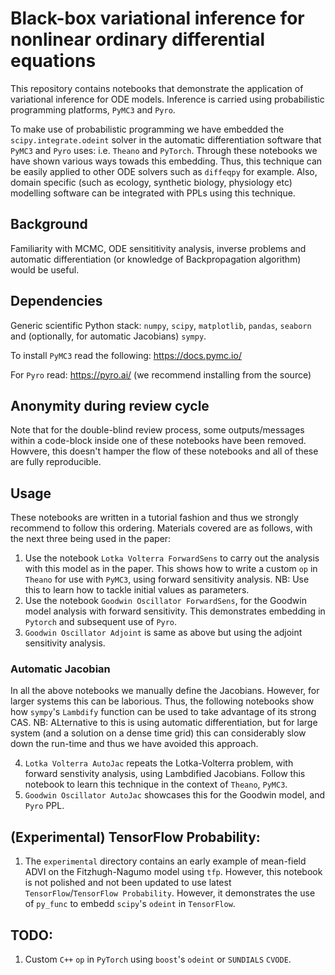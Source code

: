 # Black-box variational inference for nonlinear ordinary differential equations

This repository contains notebooks that demonstrate the application of variational inference for ODE models. Inference is carried using probabilistic programming platforms, `PyMC3` and `Pyro`.

To make use of probabilistic programming we have embedded the `scipy.integrate.odeint` solver in the automatic differentiation software that `PyMC3` and `Pyro` uses: i.e. `Theano` and `PyTorch`. Through these notebooks we have shown various ways towads this embedding. Thus, this technique can be easily applied to other ODE solvers such as `diffeqpy` for example. Also, domain specific (such as ecology, synthetic biology, physiology etc) modelling software can be integrated with PPLs using this technique.

## Background
Familiarity with MCMC, ODE sensititivity analysis, inverse problems and automatic differentiation (or knowledge of Backpropagation algorithm) would be useful.

## Dependencies
Generic scientific Python stack: `numpy`, `scipy`, `matplotlib`, `pandas`, `seaborn` and (optionally, for automatic Jacobians) `sympy`.

To install `PyMC3` read the following:
https://docs.pymc.io/

For `Pyro` read:
https://pyro.ai/ (we recommend installing from the source)

## Anonymity during review cycle
Note that for the double-blind review process, some outputs/messages within a code-block inside one of these notebooks have been removed. Howvere, this doesn't hamper the flow of these notebooks and all of these are fully reproducible.

## Usage
These notebooks are written in a tutorial fashion and thus we strongly recommend to follow this ordering.
Materials covered are as follows, with the next three being used in the paper:

1) Use the notebook `Lotka Volterra ForwardSens` to carry out the analysis with this model as in the paper. This shows how to write a custom `op` in `Theano` for use with `PyMC3`, using forward sensitivity analysis. NB: Use this to learn how to tackle initial values as parameters.
2) Use the notebook `Goodwin Oscillator ForwardSens`, for the Goodwin model analysis with forward sensitivity. This demonstrates embedding in `Pytorch` and subsequent use of `Pyro`.
3) `Goodwin Oscillator Adjoint` is same as above but using the adjoint sensitivity analysis.

### Automatic Jacobian
In all the above notebooks we manually define the Jacobians. However, for larger systems this can be laborious. Thus, the following notebooks show how `sympy`'s `Lambdify` function can be used to take advantage of its strong CAS. NB: ALternative to this is using automatic differentiation, but for large system (and a solution on a dense time grid) this can considerably slow down the run-time and thus we have avoided this approach.

4) `Lotka Volterra AutoJac` repeats the Lotka-Volterra problem, with forward senstivity analysis, using Lambdified Jacobians. Follow this notebook to learn this technique in the context of `Theano`, `PyMC3`.
5) `Goodwin Oscillator AutoJac` showcases this for the Goodwin model, and `Pyro` PPL.

## (Experimental) TensorFlow Probability: 
1) The `experimental` directory contains an early example of mean-field ADVI on the Fitzhugh-Nagumo model using `tfp`. However, this notebook is not polished and not been updated to use latest `TensorFlow`/`TensorFlow Probability`. However, it demonstrates the use of `py_func` to embedd `scipy`'s `odeint` in `TensorFlow`.

## TODO: 
1) Custom `C++` `op` in `PyTorch` using `boost`'s `odeint` or `SUNDIALS` `CVODE`.

